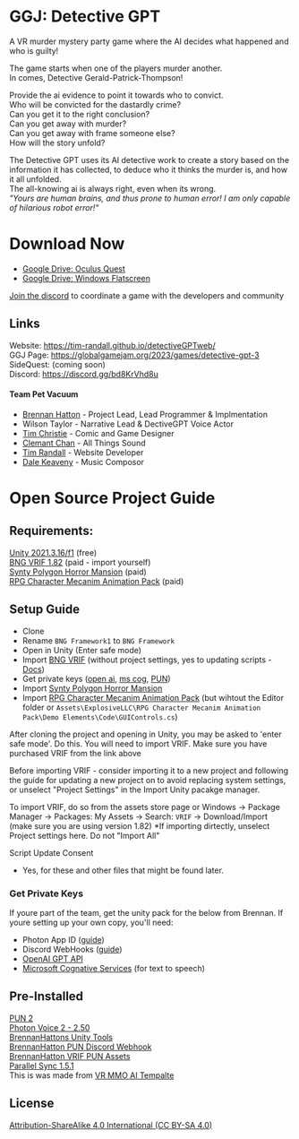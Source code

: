 # GGJ: Detective GPT

A VR murder mystery party game where the AI decides what happened and who is guilty!<br />

The game starts when one of the players murder another.<br />
In comes, Detective Gerald-Patrick-Thompson!<br />

Provide the ai evidence to point it towards who to convict.<br />
Who will be convicted for the dastardly crime? <br />
Can you get it to the right conclusion?<br />
Can you get away with murder?<br />
Can you get away with frame someone else?<br />
How will the story unfold? <br />


The Detective GPT uses its AI detective work to create a story based on the information it has collected, to deduce who it thinks the murder is, and how it all unfolded.<br />
The all-knowing ai is always right, even when its wrong.<br />
<i>"Yours are human brains, and thus prone to human error! I am only capable of hilarious robot error!"</i><br />

# Download Now

 - [Google Drive: Oculus Quest](https://drive.google.com/drive/folders/17-44bLbAO07-fiLAMy23haLw4sVXC7Qr?usp=share_link)
 - [Google Drive: Windows Flatscreen](https://drive.google.com/drive/folders/1LtNZRFeVXAgcSXCVRS1q5PRxwngAcVJZ?usp=share_link)

[Join the discord](https://discord.gg/bd8KrVhd8u) to coordinate a game with the developers and community  <br />

## Links
Website: https://tim-randall.github.io/detectiveGPTweb/ <br />
GGJ Page: https://globalgamejam.org/2023/games/detective-gpt-3<br />
SideQuest: (coming soon)<br />
Discord: https://discord.gg/bd8KrVhd8u  <br />


#### Team Pet Vacuum 
- [Brennan Hatton](https://github.com/bh679) - Project Lead, Lead Programmer & Implmentation  <br />
- Wilson Taylor  - Narrative Lead & DectiveGPT Voice Actor<br />
- [Tim Christie](https://github.com/timchristie)  - Comic and Game Designer<br />
- [Clemant Chan](https://github.com/ClemAuschan)  - All Things Sound<br />
- [Tim Randall](https://github.com/Tim-Randall)  - Website Developer<br />
- [Dale Keaveny](https://github.com/LordBeardsteak) - Music Composor<br />

# Open Source Project Guide

## Requirements:
[Unity 2021.3.16/f1](https://unity3d.com/unity/whats-new/2021.3.15) (free)   <br />
[BNG VRIF 1.82](https://assetstore.unity.com/packages/templates/systems/vr-interaction-framework-161066) (paid - import yourself)   <br />
[Synty Polygon Horror Mansion](https://assetstore.unity.com/packages/3d/environments/fantasy/polygon-horror-mansion-low-poly-3d-art-by-synty-213346) (paid) <br />
[RPG Character Mecanim Animation Pack](https://assetstore.unity.com/packages/3d/animations/rpg-character-mecanim-animation-pack-63772) (paid) <br />

## Setup Guide <br />
 - Clone
 - Rename ``BNG Framework1`` to ``BNG Framework``
 - Open in Unity (Enter safe mode)
 - Import [BNG VRIF](https://assetstore.unity.com/packages/templates/systems/vr-interaction-framework-161066) (without project settings, yes to updating scripts - [Docs](https://wiki.beardedninjagames.com/en/Overview/InstallationGuide))
 - Get private keys ([open ai](https://beta.openai.com/account/api-keys), [ms cog](https://azure.microsoft.com/en-us/products/cognitive-services/text-to-speech/), [PUN](https://www.photonengine.com/pun))
 - Import [Synty Polygon Horror Mansion](https://assetstore.unity.com/packages/3d/environments/fantasy/polygon-horror-mansion-low-poly-3d-art-by-synty-213346)
 - Import [RPG Character Mecanim Animation Pack](https://assetstore.unity.com/packages/3d/animations/rpg-character-mecanim-animation-pack-63772) (but wihtout the Editor folder or ``Assets\ExplosiveLLC\RPG Character Mecanim Animation Pack\Demo Elements\Code\GUIControls.cs``) <br />

After cloning the project and opening in Unity, you may be asked to 'enter safe mode'. Do this.
You will need to import VRIF.
Make sure you have purchased VRIF from the link above

Before importing VRIF - consider importing it to a new project and following the guide for updating a new project on  to avoid replacing system settings, or unselect "Project Settings" in the Import Unity pacakge manager.

To import VRIF, do so from the assets store page or
Windows -> Package Manager -> Packages: My Assets -> Search: `VRIF` -> Download/Import (make sure you are using version 1.82)
*If importing dirtectly, unselect Project settings here. Do not "Import All"

Script Update Consent
 - Yes, for these and other files that might be found later. 

### Get Private Keys
If youre part of the team, get the unity pack for the below from Brennan.
If youre setting up your own copy, you'll need:
 - Photon App ID ([guide](https://doc.photonengine.com/realtime/current/getting-started/obtain-your-app-id#:~:text=The%20App%20ID%20is%20a,ID%20just%20click%20on%20it.))
 - Discord WebHooks ([guide](https://discordjs.guide/popular-topics/webhooks.html#what-is-a-webhook))
 - [OpenAI GPT API](https://platform.openai.com/account/api-keys)
 - [Microsoft Cognative Services](https://azure.microsoft.com/en-us/products/cognitive-services/text-to-speech/) (for text to speech)
 

## Pre-Installed <br />
[PUN 2](https://assetstore.unity.com/packages/tools/network/pun-2-free-119922)<br />
[Photon Voice 2 - 2.50](https://assetstore.unity.com/packages/tools/audio/photon-voice-2-130518)<br />
[BrennanHattons Unity Tools](https://github.com/bh679/Unity-Tools) <br />
[BrennanHatton PUN Discord Webhook](https://github.com/bh679/Unity-Discord-Webhook-Tools) <br />
[BrennanHatton VRIF PUN Assets](https://github.com/bh679/VRIF-PUN-Assets) <br />
[Parallel Sync 1.5.1](https://github.com/VeriorPies/ParrelSync)  <br />
This is was made from [VR MMO AI Tempalte](https://github.com/bh679/VR-MMO-AI-Template)

## License
[Attribution-ShareAlike 4.0 International (CC BY-SA 4.0)](https://creativecommons.org/licenses/by-sa/4.0/)
